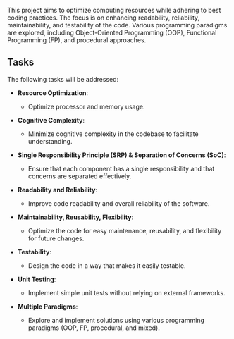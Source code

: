 This project aims to optimize computing resources while adhering to best coding practices. The focus is on enhancing readability, reliability, maintainability, and testability of the code. Various programming paradigms are explored, including Object-Oriented Programming (OOP), Functional Programming (FP), and procedural approaches.

## Tasks

The following tasks will be addressed:

- **Resource Optimization**:
    - Optimize processor and memory usage.

- **Cognitive Complexity**:
    - Minimize cognitive complexity in the codebase to facilitate understanding.

- **Single Responsibility Principle (SRP) & Separation of Concerns (SoC)**:
    - Ensure that each component has a single responsibility and that concerns are separated effectively.

- **Readability and Reliability**:
    - Improve code readability and overall reliability of the software.

- **Maintainability, Reusability, Flexibility**:
    - Optimize the code for easy maintenance, reusability, and flexibility for future changes.

- **Testability**:
    - Design the code in a way that makes it easily testable.

- **Unit Testing**:
    - Implement simple unit tests without relying on external frameworks.

- **Multiple Paradigms**:
    - Explore and implement solutions using various programming paradigms (OOP, FP, procedural, and mixed).
